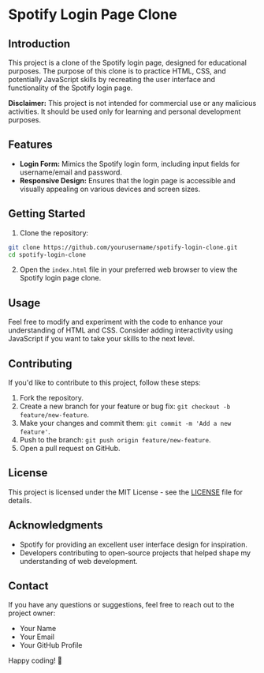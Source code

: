 # Spotify Login Page Clone

## Introduction

This project is a clone of the Spotify login page, designed for educational purposes. The purpose of this clone is to practice HTML, CSS, and potentially JavaScript skills by recreating the user interface and functionality of the Spotify login page.

**Disclaimer:** This project is not intended for commercial use or any malicious activities. It should be used only for learning and personal development purposes.

## Features

- **Login Form:** Mimics the Spotify login form, including input fields for username/email and password.
- **Responsive Design:** Ensures that the login page is accessible and visually appealing on various devices and screen sizes.

## Getting Started

1. Clone the repository:

```bash
git clone https://github.com/yourusername/spotify-login-clone.git
cd spotify-login-clone
```

2. Open the `index.html` file in your preferred web browser to view the Spotify login page clone.

## Usage

Feel free to modify and experiment with the code to enhance your understanding of HTML and CSS. Consider adding interactivity using JavaScript if you want to take your skills to the next level.

## Contributing

If you'd like to contribute to this project, follow these steps:

1. Fork the repository.
2. Create a new branch for your feature or bug fix: `git checkout -b feature/new-feature`.
3. Make your changes and commit them: `git commit -m 'Add a new feature'`.
4. Push to the branch: `git push origin feature/new-feature`.
5. Open a pull request on GitHub.

## License

This project is licensed under the MIT License - see the [LICENSE](LICENSE) file for details.

## Acknowledgments

- Spotify for providing an excellent user interface design for inspiration.
- Developers contributing to open-source projects that helped shape my understanding of web development.

## Contact

If you have any questions or suggestions, feel free to reach out to the project owner:

- Your Name
- Your Email
- Your GitHub Profile

Happy coding! 🚀